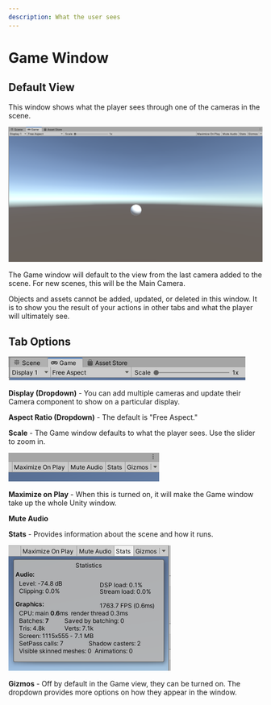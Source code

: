 ```yaml
---
description: What the user sees
---
```


# Game Window

## Default View

This window shows what the player sees through one of the cameras in the scene.

![Example of the Game View of a scene with a single sphere game object added.](../../.gitbook/assets/image%20%2869%29.png)

The Game window will default to the view from the last camera added to the scene. For new scenes, this will be the Main Camera.

Objects and assets cannot be added, updated, or deleted in this window. It is to show you the result of your actions in other tabs and what the player will ultimately see.

## Tab Options

![](../../.gitbook/assets/image%20%2872%29.png)

**Display \(Dropdown\)** - You can add multiple cameras and update their Camera component to show on a particular display.

**Aspect Ratio \(Dropdown\)** - The default is "Free Aspect."

**Scale** - The Game window defaults to what the player sees. Use the slider to zoom in.

![](../../.gitbook/assets/image%20%2887%29.png)

**Maximize on Play** - When this is turned on, it will make the Game window take up the whole Unity window.

**Mute Audio**

**Stats** - Provides information about the scene and how it runs.

![](../../.gitbook/assets/image%20%2865%29.png)

**Gizmos** - Off by default in the Game view, they can be turned on. The dropdown provides more options on how they appear in the window.

